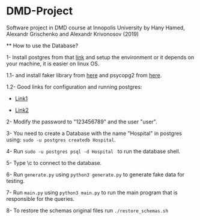 # DMD-Project
Software project in DMD course at Innopolis University by Hany Hamed, Alexandr Grischenko and Alexandr Krivonosov (2019)


** How to use the Database?

1- Install postgres from that [link](https://www.2ndquadrant.com/en/blog/pginstaller-install-postgresql/) and setup the environment or it depends on your machine, it is easier on linux OS.

1.1- and install faker library from [here](https://github.com/joke2k/faker) and psycopg2 from [here](http://initd.org/psycopg/).

1.2- Good links for configuration and running postgres:
    
* [Link1](https://tableplus.com/blog/2018/10/how-to-start-stop-restart-postgresql-server.html)

* [Link2](https://tecadmin.net/install-postgresql-server-on-ubuntu/)



2- Modify the password to "123456789" and the user "user".

3- You need to create a Database with the name "Hospital" in postgres using: ```sudo -u postgres createdb Hospital```.


4- Run ```sudo -u postgres psql -d Hospital ``` to run the database shell.

5- Type \c to connect to the database.

6- Run ```generate.py``` using ```python3 generate.py``` to generate fake data for testing.

7- Run ```main.py``` using ```python3 main.py``` to run the main program that is responsible for the queries.

8- To restore the schemas original files run ```./restore_schemas.sh```
